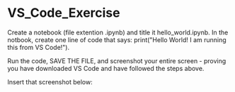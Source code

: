 # VS_Code_Exercise
Create a notebook (file extention .ipynb) and title it hello_world.ipynb. In the notbook, create one line of code that says: print("Hello World! I am running this from VS Code!").

Run the code, SAVE THE FILE, and screenshot your entire screen - proving you have downloaded VS Code and have followed the steps above.

Insert that screenshot below:
